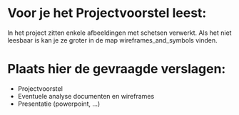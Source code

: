 # Voor je het Projectvoorstel leest:

In het project zitten enkele afbeeldingen met schetsen verwerkt. Als het niet leesbaar is kan je ze groter in de map wireframes_and_symbols vinden.

# Plaats hier de gevraagde verslagen:

- Projectvoorstel
- Eventuele analyse documenten en wireframes  
- Presentatie (powerpoint, ...)